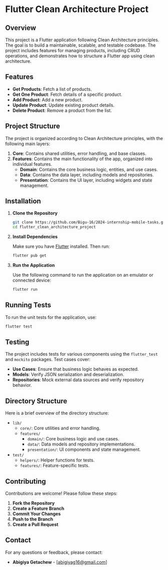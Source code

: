 # Flutter Clean Architecture Project

## Overview

This project is a Flutter application following Clean Architecture principles. The goal is to build a maintainable, scalable, and testable codebase. The project includes features for managing products, including CRUD operations, and demonstrates how to structure a Flutter app using clean architecture.

## Features

- **Get Products**: Fetch a list of products.
- **Get One Product**: Fetch details of a specific product.
- **Add Product**: Add a new product.
- **Update Product**: Update existing product details.
- **Delete Product**: Remove a product from the list.

## Project Structure

The project is organized according to Clean Architecture principles, with the following main layers:

1. **Core**: Contains shared utilities, error handling, and base classes.
2. **Features**: Contains the main functionality of the app, organized into individual features.
   - **Domain**: Contains the core business logic, entities, and use cases.
   - **Data**: Contains the data layer, including models and repositories.
   - **Presentation**: Contains the UI layer, including widgets and state management.

## Installation

1. **Clone the Repository**

   ```bash
   git clone https://github.com/Bigu-16/2024-internship-mobile-tasks.git
   cd flutter_clean_architecture_project
   ```

2. **Install Dependencies**

   Make sure you have [Flutter](https://flutter.dev/docs/get-started/install) installed. Then run:

   ```bash
   flutter pub get
   ```

3. **Run the Application**

   Use the following command to run the application on an emulator or connected device:

   ```bash
   flutter run
   ```

## Running Tests

To run the unit tests for the application, use:

```bash
flutter test
```

## Testing

The project includes tests for various components using the `flutter_test` and `mockito` packages. Test cases cover:

- **Use Cases**: Ensure that business logic behaves as expected.
- **Models**: Verify JSON serialization and deserialization.
- **Repositories**: Mock external data sources and verify repository behavior.

## Directory Structure

Here is a brief overview of the directory structure:

- `lib/`
  - `core/`: Core utilities and error handling.
  - `features/`
    - `domain/`: Core business logic and use cases.
    - `data/`: Data models and repository implementations.
    - `presentation/`: UI components and state management.
- `test/`
  - `helpers/`: Helper functions for tests.
  - `features/`: Feature-specific tests.

## Contributing

Contributions are welcome! Please follow these steps:

1. **Fork the Repository**
2. **Create a Feature Branch**
3. **Commit Your Changes**
4. **Push to the Branch**
5. **Create a Pull Request**


## Contact

For any questions or feedback, please contact:

- **Abigiya Getachew** - [abigiyag16@gmail.com]
